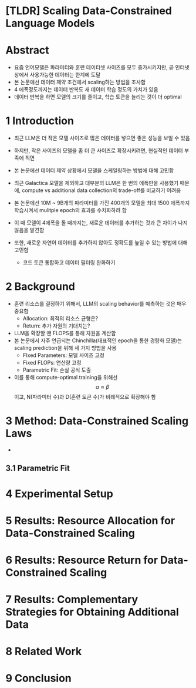 # [TLDR] Scaling Data-Constrained Language Models


# Abstract

- 요즘 언어모델은 파라미터와 훈련 데이터셋 사이즈를 모두 증가시키지만, 곧 인터넷 상에서 사용가능한 데이터는 한계에 도달
- 본 논문에선 데이터 제약 조건에서 scaling하는 방법을 조사함
- 4 에폭정도까지는 데이터 반복도 새 데이터 학습 정도의 가치가 있음
- 데이터 반복을 하면 모델의 크기를 줄이고, 학습 토큰을 늘리는 것이 더 optimal


# 1 Introduction

- 최근 LLM은 더 작은 모델 사이즈로 많은 데이터를 넣으면 좋은 성능을 보일 수 있음
- 하지만, 작은 사이즈의 모델을 좀 더 큰 사이즈로 확장시키려면, 현실적인 데이터 부족에 직면

- 본 논문에선 데이터 제약 상황에서 모델을 스케일링하는 방법에 대해 고민함
- 최근 Galactica 모델을 제외하고 대부분의 LLM은 한 번의 에폭만을 사용했기 때문에, compute vs additional data collection의 trade-off를 비교하기 어려움
- 본 논문에선 10M ~ 9B개의 파라미터를 가진 400개의 모델을 최대 1500 에폭까지 학습시켜서 mulitple epoch의 효과를 수치화하려 함
- 이 때 모델이 4에폭을 돌 때까지는, 새로운 데이터를 추가하는 것과 큰 차이가 나지 않음을 발견함
- 또한, 새로운 자연어 데이터를 추가하지 않아도 정확도를 높일 수 있는 방법에 대해 고민함
    - 코드 토큰 통합하고 데이터 필터링 완화하기



# 2 Background

- 훈련 리소스를 결정하기 위해서, LLM의 scaling behavior를 예측하는 것은 매우 중요함
    - Allocation: 최적의 리소스 균형은?
    - Return: 추가 자원의 기대치는?
- LLM을 확장할 땐 FLOPS를 통해 자원을 계산함
- 본 논문에서 자주 언급되는 Chinchilla(대표적인 epoch을 통한 경량화 모델)는 scaling prediction을 위해 세 가지 방법을 사용
    - FIxed Parameters: 모델 사이즈 고정
    - Fixed FLOPs: 연산량 고정
    - Parametric Fit: 손실 공식 도출
- 이를 통해 compute-optimal training을 위해선 $$ \alpha ≈ \beta $$이고, N(파라미터 수)과 D(훈련 토큰 수)가 비례적으로 확장해야 함

# 3 Method: Data-Constrained Scaling Laws

- 


## 3.1 Parametric Fit

# 4 Experimental Setup

# 5 Results: Resource Allocation for Data-Constrained Scaling


# 6 Results: Resource Return for Data-Constrained Scaling

# 7 Results: Complementary Strategies for Obtaining Additional Data


# 8 Related Work

# 9 Conclusion

